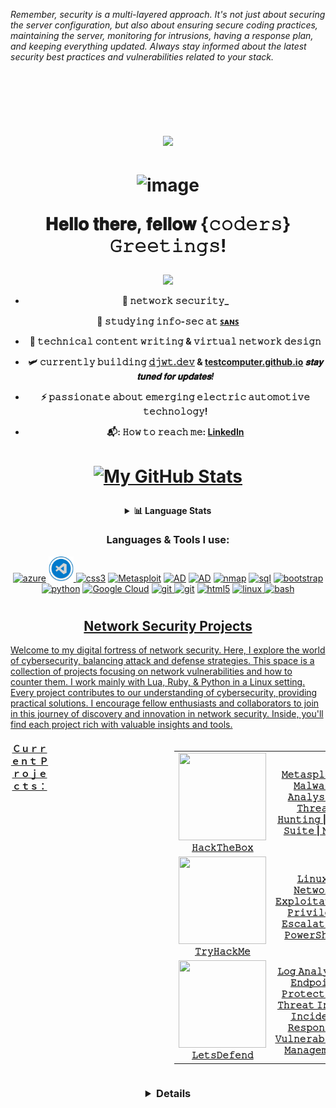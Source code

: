 <!--
**testcomputer/testcomputer** 
Keep your code neat
Maintain simply structure
Refactor when possible
And above all else, leave yourself notes, explain the code.
Refactor needed. 2024

Include exmaples, links, articles
modernize, update
Graphs, visuals, and examples
Input examples
2924 update needed


Take for a full refactor

Main display. Simple is more-->

<!-- edit title, youtube playlist, update with current videos, simple, clean code-->
<i>Remember, security is a multi-layered approach. 
It's not just about securing the server configuration, but also about ensuring secure coding 
practices, maintaining the server, monitoring for intrusions, having a response plan, and keeping everything updated. Always stay informed about the latest security best practices and vulnerabilities related to your stack.</i>
<h1 align="center"><img src="" width="750" height="1"><img src="https://camo.githubusercontent.com/82291b0fe831bfc6781e07fc5090cbd0a8b912bb8b8d4fec0696c881834f81ac/68747470733a2f2f70726f626f742e6d656469612f394575424971676170492e676966" width="750" height="1"><img src="https://camo.githubusercontent.com/d88bdce683bc31abcfc8fd8774880f5a305e4e59/687474703a2f2f692e696d6775722e636f6d2f6337476d414a662e706e67" /><br><div id="badges"></div>
<h1 align="center"> 

![image](https://github.com/testcomputer/testcomputer/assets/104815254/fbfd567b-6736-44b3-95e1-45aaf00c48fd)



 
 𝐇𝐞𝐥𝐥𝐨 𝐭𝐡𝐞𝐫𝐞, 𝐟𝐞𝐥𝐥𝐨𝐰 {𝚌𝚘𝚍𝚎𝚛𝚜} 𝙶𝚛𝚎𝚎𝚝𝚒𝚗𝚐𝚜!
 <h4 align="center"><div id="header" align="center"> <img src="https://user-images.githubusercontent.com/104815254/170267211-7f5c43d2-cc8b-4e82-8bf3-068591c66093.gif" width="100"/> </div>
 
<!--  <a target="_blank" href="https://github-readme-medium-recent-article.vercel.app/medium/@testcomputer/0"><img src="https://github-readme-medium-recent-article.vercel.app/medium/@testcomputer/0" alt="Recent Article 0"> --> 

<!-- <img src="https://camo.githubusercontent.com/82291b0fe831bfc6781e07fc5090cbd0a8b912bb8b8d4fec0696c881834f81ac/68747470733a2f2f70726f626f742e6d656469612f394575424971676170492e676966" width="750" height="1"> -->

<!-- <p align="left"> <img src="https://komarev.com/ghpvc/?username=raghav-byte" alt="testcomputer" /> </p>
<!-- 
<img src="https://camo.githubusercontent.com/e8e7b06ecf583bc040eb60e44eb5b8e0ecc5421320a92929ce21522dbc34c891/68747470733a2f2f6d656469612e67697068792e636f6d2f6d656469612f6876524a434c467a6361737252346961377a2f67697068792e676966" width="30px"/>
</h1> 
-->

 - :telescope: 𝚗𝚎𝚝𝚠𝚘𝚛𝚔 𝚜𝚎𝚌𝚞𝚛𝚒𝚝𝚢_
   
 🧮 𝚜𝚝𝚞𝚍𝚢𝚒𝚗𝚐 𝚒𝚗𝚏𝚘-𝚜𝚎𝚌 𝚊𝚝 [ꜱᴀɴꜱ](https://www.sans.org/)
   
 - :seedling: 𝚝𝚎𝚌𝚑𝚗𝚒𝚌𝚊𝚕 𝚌𝚘𝚗𝚝𝚎𝚗𝚝 𝚠𝚛𝚒𝚝𝚒𝚗𝚐 & 𝚟𝚒𝚛𝚝𝚞𝚊𝚕 𝚗𝚎𝚝𝚠𝚘𝚛𝚔 𝚍𝚎𝚜𝚒𝚐𝚗
   
 - :small_airplane: 𝚌𝚞𝚛𝚛𝚎𝚗𝚝𝚕𝚢 𝚋𝚞𝚒𝚕𝚍𝚒𝚗𝚐 <!--[𝐄𝐧𝐠𝐢𝐧𝐞𝐞𝐮𝐫.𝐜𝐨𝐦](https://engineeur.com),--> <b>[𝚍𝚓𝚠𝚝.𝚍𝚎𝚟](https://djwt.dev)</b> & [testcomputer.github.io](testcomputer.github.io) *𝐬𝐭𝐚𝐲 𝐭𝐮𝐧𝐞𝐝 𝐟𝐨𝐫 𝐮𝐩𝐝𝐚𝐭𝐞𝐬!*
   
 - :zap: 𝚙𝚊𝚜𝚜𝚒𝚘𝚗𝚊𝚝𝚎 𝚊𝚋𝚘𝚞𝚝 𝚎𝚖𝚎𝚛𝚐𝚒𝚗𝚐 𝚎𝚕𝚎𝚌𝚝𝚛𝚒𝚌 𝚊𝚞𝚝𝚘𝚖𝚘𝚝𝚒𝚟𝚎 𝚝𝚎𝚌𝚑𝚗𝚘𝚕𝚘𝚐𝚢!
   
 - 📬: 𝙷𝚘𝚠 𝚝𝚘 𝚛𝚎𝚊𝚌𝚑 𝚖𝚎: [LinkedIn](https://www.linkedin.com/in/daniel-j-w-torres)

<!--
                                                Understand the code 
                                                Practice simplicity
                                                Take your time
                                                Research & study new framworks and techniques
<!--

                                     There is an easter egg located somewhere in this file. Happy hunting! 

-->

<!-- Color coordinate images  -->

<!--

<h1 align="center"><a href="https://www.linkedin.com/in/daniel-j-w-torres/">
<img src="https://img.shields.io/badge/LinkedIn-blue?style=for-the-badge&logo=linkedin&logoColor=white" alt="LinkedIn Badge"/></a>

<!-- <a href="https://www.youtube.com/channel/UCwlMLasm-aDMaSQc62F92Zg/"> 
 <a href="https://www.twitter.com/danijordwiletor">
<img src="https://img.shields.io/badge/Twitter-blue?style=for-the-badge&logo=twitter&logoColor=white" alt="Twitter Badge"/></a>
<a href="https://discord.com/channels/1033909070643609662/1033909071520206899">
<img src="https://camo.githubusercontent.com/3f990cfefb64f13d28397fe586c3aa38a81fde585de479205d63c79363ebe07a/68747470733a2f2f696d672e736869656c64732e696f2f62616467652f446973636f72642d3732383944413f7374796c653d666f722d7468652d6261646765266c6f676f3d646973636f7264266c6f676f436f6c6f723d7768697465" </a>
<a href="https://www.youtube.com/@danijordwiletorr"> 
<img src="https://img.shields.io/badge/YouTube-red?style=for-the-badge&logo=youtube&logoColor=white" alt="Youtube Badge"/>
<a href="https://github.com/testcomputer"> 
<img src="https://camo.githubusercontent.com/b994fc2dc47e1b1c3bb4932c4b37df5930ec6cae8187a2f363ff63a906b23de4/68747470733a2f2f696d672e736869656c64732e696f2f62616467652f2d4769744875622d3138313731373f7374796c653d666f722d7468652d6261646765266c6f676f3d476974487562266c6f676f436f6c6f723d776869746527" ata-canonical-src="https://img.shields.io/badge/-GitHub-181717?style=for-the-badge&amp;logo=GitHub&amp;logoColor=white'" style="max-width: 100%;"> <!-- temp fix, open a issue. resolve this --><h1 align="center">

 
[![My GitHub Stats](https://github-readme-stats.vercel.app/api/?username=testcomputer&count_private=true&theme=tokyonight&showicons=true)]()</h1>

<!-- notate errors -->
<h4 align="center">
 <details>
  <summary>
   📊 
   <b>
    Language Stats
   </b>
  </summary>
  <br>
<img src="https://github-readme-stats.vercel.app/api/top-langs/?username=testcomputer&layout=compact&theme=tokyonight" alt="testcomputer's mostly used Languages"/>
 </details>
</h4>

</details>
</h4>
</summary>

<!-- 

![](https://komarev.com/ghpvc/?username=tstcomputer&style=plastic-square&color=brightgreen)

 -->
 

 
<!-- 
                                            <details>
                                            <summary>Web development</summary> 
                                            </p>
                                            </details>
-->

<h3 align="center"> Languages & Tools I use:</h3>
<p align="center"> <a href="https://azure.com/" target="_blank">
<img src="https://clipground.com/images/microsoft-azure-clipart-logo-4.png" alt="azure" width="40" height="40"/></a>
<a href="https://code.visualstudio.com/" target="_blank"> 
<img src="https://github.com/Pedro-Murilo/icons-for-readme/blob/main/.github/vscode-icon.svg" alt="bootstrap" width="40" height="40"/> 
<a href="https://www.w3schools.com/css/" target="_blank"> 
<img src="https://img.icons8.com/color/48/000000/css3.png" alt="css3" width="40" height="40"/></a>
<a href="https://metasploit.com/" target="_blank">
<img src="https://assets.tryhackme.com/img/modules/metasploit.png" alt="Metasploit" width="40" height"/></a>
<a href="https://tenable.com" target="_blank">    
<img src="https://d1jnx9ba8s6j9r.cloudfront.net/blog/wp-content/uploads/2019/01/nessus-logo-Ethical-Hacking-using-Kali-Linux-Edureka.png" alt="AD" width="40" height="40"/></a>
<a href="http://https://www.tenable.com//" target="_blank">
<img src="https://vectorified.com/images/active-directory-icon-26.png" alt="AD" width="40" height="40"/></a>
<a href="http://nmap.org/" target="_blank">
<img src="https://screenshots.dgtcdn.net/images/t_app-logo-l,f_auto,dpr_auto/p/c828c686-96d4-11e6-bce4-00163ec9f5fa/2413414525/nmap-logo" alt="nmap" width="40" height="40" /></a>
<a href="https://www.mysql.com/" target="_blank">
<img src="https://img.icons8.com/color/64/000000/sql.png" alt="sql" width="40" height="40"/></a>
<a href="https://getbootstrap.com" target="_blank">
<img src="https://img.icons8.com/color/48/000000/bootstrap.png" alt="bootstrap" width="40" height="40"/</a>
<a href="https://www.python.org" target="_blank">
<img src="https://img.icons8.com/color/48/000000/python.png" alt="python" width="40" height="40"/></a>
<a href="https://cloud.google.com/" target="_blank">
<img src="https://img.icons8.com/color/48/000000/google-cloud.png" alt="Google Cloud" width="40" height="40"/></a>
<a href="https://kali.org/" target="_blank"> 
<img src="https://external-content.duckduckgo.com/iu/?u=http%3A%2F%2Forig12.deviantart.net%2F402b%2Ff%2F2015%2F318%2F9%2F6%2Fmortal_kombat_logo_2_by_llexandro-d9gpghl.png&f=1&nofb=1&ipt=56bc011d65a99ea52b81097395d92e15f3d3f7fe203b5100ed093be5b2a287ef&ipo=images" alt="git" width="40" height="40"/> 
        </a> 
<a href="https://git-scm.com/" target="_blank"> 
<img src="https://img.icons8.com/color/48/000000/git.png" alt="git" width="40" height="40"/></a>
<a href="https://www.w3.org/html/" target="_blank">  
<img src="https://img.icons8.com/color/50/000000/html-5.png" alt="html5" width="40" height="40"/></a>
<a href="https://www.linux.org/" target="_blank"> 
<img src="https://img.icons8.com/color/48/000000/linux.png" alt="linux" width="40" height="40"/> 
<a href="https://www.gnu.org/software/bash/">
<img src="https://icon-library.com/images/bash-icon/bash-icon-23.jpg" alt="bash" width="40" height="40"/</a></p></h1>
 
<h1 align="center"></h4>

  <!--   

                                            <details>
                                              <summary><strong> Example </strong></summary>
                                            </details>

 
-->

<h2 align="center">Network Security Projects</h1>

Welcome to my digital fortress of network security. Here, I explore the world of cybersecurity, balancing attack and defense strategies. This space is a collection of projects focusing on network vulnerabilities and how to counter them. I work mainly with Lua, Ruby, & Python in a Linux setting. Every project contributes to our understanding of cybersecurity, providing practical solutions. I encourage fellow enthusiasts and collaborators to join in this journey of discovery and innovation in network security. Inside, you'll find each project rich with valuable insights and tools.


</h2>
<!--
   - docs: Detailed documentation that captures the essence of each project.
   - creds: A secure vault for credentials.
   - logs: A record of activities, offering transparency and traceability.
   - root: Root-level materials, providing an all-encompassing perspective.
   - enum: Unveiling crucial insights through enumeration.
   - tests: Testing to ensure robustness and efficacy.
   - config: Configuration settings that fine-tune project behavior.
   - examples: Illuminating examples that provide context and clarity.
   - exploit: Crafted exploits that spotlight vulnerabilities.
   - plugins: Enriching extensions that enhance project functionality.
   - temp: Temporal files that serve immediate purposes.
   - bin: Executable binaries resulting from meticulous development.
   - backup: Secure backups for pivotal project components.
   - web: A web-centric space for project-related activities.
   - sandbox: An isolated environment for experimental iterations. -->

<!-- This repository contains a series of projects relative to network security (attack and mitigation). 
I work on the development of different projects related to network security, by studying 
vulnerabilities and countermeasures in networking systems and communication protocols, I 
developed a set of active attack mechanisms to infiltrate a system on different layers. -->


</div></details></summary></b></summary></b>

<h4 align="center">
<div style="display: flex; justify-content: center;">
<table style="width: 750px;">
<tr>
<b> Ｃｕｒｒｅｎｔ Ｐｒｏｊｅｃｔｓ：</b>
 
<br>
<table style="width: 900px;">
  <tr>
    <td style="text-align: center;">
      <a href="https://hackthebox.com"><img src="https://avatars.githubusercontent.com/u/31746234?s=280&v=4" height="140px" width="140px"></a>
      <br>
      𝙷𝚊𝚌𝚔𝚃𝚑𝚎𝙱𝚘𝚡
    </td>
    <td> 𝙼𝚎𝚝𝚊𝚜𝚙𝚕𝚘𝚒𝚝 | 𝙼𝚊𝚕𝚠𝚊𝚛𝚎 𝙰𝚗𝚊𝚕𝚢𝚜𝚒𝚜 | 𝚃𝚑𝚛𝚎𝚊𝚝 𝙷𝚞𝚗𝚝𝚒𝚗𝚐 | 𝙱𝚞𝚛𝚙 𝚂𝚞𝚒𝚝𝚎 | 𝙽𝚖𝚊𝚙 </td>
  </tr>
  <tr>
    <td style="text-align: center;">
      <a href="https://tryhackme.com/"><img src="https://assets.tryhackme.com/img/favicon.png" height="140px" width="140px"></a>
      <br>
     𝚃𝚛𝚢𝙷𝚊𝚌𝚔𝙼𝚎
    </td>
    <td> 𝙻𝚒𝚗𝚞𝚡 | 𝙽𝚎𝚝𝚠𝚘𝚛𝚔 𝙴𝚡𝚙𝚕𝚘𝚒𝚝𝚊𝚝𝚒𝚘𝚗 | 𝙿𝚛𝚒𝚟𝚒𝚕𝚎𝚐𝚎 𝙴𝚜𝚌𝚊𝚕𝚊𝚝𝚒𝚘𝚗 | 𝙿𝚘𝚠𝚎𝚛𝚂𝚑𝚎𝚕𝚕 </td>
  </tr>
  <tr>
    <td style="text-align: center;">
      <a href="https://letsdefend.io"><img src="https://letsdefend.io/static/img/letsdefend-logo.png" height="140px" width="140px"></a>
      <br>
      𝙻𝚎𝚝𝚜𝙳𝚎𝚏𝚎𝚗𝚍
    </td>
    <td> 𝙻𝚘𝚐 𝙰𝚗𝚊𝚕𝚢𝚜𝚒𝚜 | 𝙴𝚗𝚍𝚙𝚘𝚒𝚗𝚝 𝙿𝚛𝚘𝚝𝚎𝚌𝚝𝚒𝚘𝚗 | 𝚃𝚑𝚛𝚎𝚊𝚝 𝙸𝚗𝚝𝚎𝚕 | 𝙸𝚗𝚌𝚒𝚍𝚎𝚗𝚝 𝚁𝚎𝚜𝚙𝚘𝚗𝚜𝚎 | 𝚅𝚞𝚕𝚗𝚎𝚛𝚊𝚋𝚒𝚕𝚒𝚝𝚢 𝙼𝚊𝚗𝚊𝚐𝚎𝚖𝚎𝚗𝚝</td>
  </tr>
</table><div></div></h4>


<!-- Description document which defines the guidelines/deliverables and in some cases input and example of output files. -->

<h3 align="center">
<div><details><summary><b>𝚜𝚎𝚌𝚞𝚛𝚒𝚝𝚢 𝚝𝚘𝚙𝚒𝚌𝚜</summary></b>

<div style="text-align: left;">

 
      Project: Network Analysis with Wireshark
      Project: Building a Honeypot to Lure Cyber Intruders
      Project: Firewall Rule Optimization for Maximum Security
   <!--   Project D: Crafting Custom Intrusion Detection Signatures -->
      Project: Exploiting Cross-Site Scripting Vulnerabilities
  <!--    Project F: Securing Web Applications with OWASP Top Ten -->
  <!--    Project G: Designing a Secure Multi-factor Authentication System -->
   <!-- Project: Malware Analysis and Dynamic Behavior Profiling -->
  <!--    Project: Wireless Network Penetration Testing (Wi-Fi Hacking) -->
      Project: Bypassing Network Access Control Systems
      Project: Secure Configuration of Network Routers and Switches
      Project: Host-based Intrusion Detection System (HIDS) Setup
   <!--   Project N: Cryptography for Network Traffic Encryption -->
      Project: Cloud Security Configuration and Best Practices
 <!-- Project: Social Engineering and Phishing Simulations -->
      Project: Vulnerability Scanning and Patch Management
  <!--    Project S: Implementing a Software Defined Network (SDN)  -->
<!--      Project T: Network Traffic Anomaly Detection using Machine Learning -->
      Project: Secure VPN Setup and Configuration
 <!--     Project: DNS Packet Capture and Fields Parsing (Malicious Detection) -->
   <!--   Project: Securing IoT Devices in a Home Network -->
      Project: Continuous Security Monitoring with SIEM Solutions
</div>
  
<h3 align="center">
<div><details><summary></b>Professional Summary</summary></b>
<h6> Seasoned Linux systems administrator with over 7 years of experience managing computer networks and optimizing system efficiency. Skilled in installing, configuring, and maintaining Linux servers to ensure high availability and reliability. Adept at network diagnostics, troubleshooting, and resolution to maximize uptime. Proficient in agile and Six Sigma methodologies for efficient project management. Experienced with various operating systems including Red Hat, Ubuntu, Debian, and CentOS. Leverages strong technical expertise in system administration to elevate network performance and accessibility. Collaborates cross-functionally to continuously improve infrastructure, operations, and security. Passionate about driving organizational success through optimized networks and systems. Eager to join a dynamic team where I can contribute my skills in system optimization, and project management. </h6>
 </details>
  </div>
</h3>

<!-- YouTube Playlist Begin -->

<table><table style="width:200"><tr><td>
<a href="https://www.youtube.com/watch?v=B03V3Tazcec">
<img width="140px" src="https://i.ytimg.com/vi/B03V3Tazcec/mqdefault.jpg"></a></td><td>
<a href="https://www.youtube.com/watch?v=B03V3Tazcec">Bicep Builders: Azure Sentinel and policy as code from Jesse Loudon and Casey Mullineaux</a>
<br/>Sep 17, 2021</td></tr></table>
<table><table style="width:200"><tr><td>
<a href="https://www.youtube.com/watch?v=AVn5glYBz84">
<img width="140px" src="https://i.ytimg.com/vi/AVn5glYBz84/mqdefault.jpg"></a></td><td>
<a href="https://www.youtube.com/watch?v=AVn5glYBz84">June 2021 Meetup: Azure Policy as Code: Zero to Hero in 60 minutes</a><br/>Jun 23, 2021</td></tr></table>
<table><tr><td><a href="https://www.youtube.com/watch?v=-KSLh2I9e1U">
<img width="140px" src="https://i.ytimg.com/vi/-KSLh2I9e1U/mqdefault.jpg"></a></td>
<td><a href="https://www.youtube.com/watch?v=-KSLh2I9e1U">Flexing Your Security Governance with Azure Policy As Code</a>
<br/>Nov 10, 2021</td></tr></table>
<table><tr><td><a href="https://www.youtube.com/watch?v=SuH_TBBsvLI">
<img width="140px" src="https://i.ytimg.com/vi/SuH_TBBsvLI/mqdefault.jpg"></a></td>
<td><a href="https://www.youtube.com/watch?v=SuH_TBBsvLI">Increasing Your Compliance with Microsoft Defender</a>
<br/>Feb 3, 2022</td></tr></table>
<table><tr><td><a href="https://www.youtube.com/watch?v=dPwy8nlNyNM">
<img width="140px" src="https://i.ytimg.com/vi/dPwy8nlNyNM/mqdefault.jpg"></a></td>
<td><a href="https://www.youtube.com/watch?v=dPwy8nlNyNM">Sydney DevOps Meetup — August 2021</a>
<br/>Aug 20, 2021</td></tr></table>

<!-- YouTube Playlist End 
  {you-found-the-flag!} -->
<!--<table><tr><td><a href="https://engineeur.com/f/career-growth-strategies-for-new-professionals">
<img width="140px" src="https://user-images.githubusercontent.com/104815254/230734507-d07ffaeb-0539-4630-a1cf-53ab10ca6bbe.png"></a></td>
<td><a href="https://engineeur.com/f/career-growth-strategies-for-new-professionals">Career Growth Strategies — April 2023</a><br/>Apr 3, 2023</td></tr></table>-->

</b><h6><i>Effective security is a multi-layered strategy, far more than just server configuration. It begins with secure coding practices, which are fundamental in preventing vulnerabilities at the source code level. Regular maintenance of the server is crucial to ensure that it remains robust against emerging threats. Equally important is proactive monitoring for any signs of intrusion, enabling timely detection and response to potential security breaches.

  Having a well-defined incident response plan is essential. This plan should include clear procedures for addressing security incidents, ensuring minimal impact and swift recovery. Regular updates are a cornerstone of security; staying current with patches and updates for your software stack is non-negotiable in safeguarding against known vulnerabilities.

  Beyond these practical measures, continuous education and awareness are key. Keeping abreast of the latest security best practices, as well as being informed about new vulnerabilities specific to your technology stack, is critical in adapting and fortifying your security posture against an ever-evolving threat landscape. Remember, security is not a one-time task but a continuous process of improvement and adaptation.


Having a clear plan for dealing with security problems is a must. </h6></i>

<a href="https://www.gnu.org/software/bash/">
<img src="https://github.com/testcomputer/testcomputer/assets/104815254/9e72027b-9b84-488d-85c4-3dc58d5443b4"</a>

 <div class="badge-base LI-profile-badge" data-locale="en_US" data-size="medium" data-theme="light" data-type="VERTICAL" data-vanity="daniel-j-w-torres" data-version="v1"><a class="badge-base__link LI-simple-link" href="https://www.linkedin.com/in/daniel-j-w-torres?trk=profile-badge">Daniel J. W. Torres</a></div>
              
   
<p align="center"> <a href="https://www.azure.com" target="_blank"> <img src="https://raw.githubusercontent.com/pry0cc/axiom/master/screenshots/Referrals/azure_referral.png" 
 screenshots/Referrals/azure_referral.png/><img src="https://camo.githubusercontent.com/82291b0fe831bfc6781e07fc5090cbd0a8b912bb8b8d4fec0696c881834f81ac/68747470733a2f2f70726f626f742e6d656469612f394575424971676170492e676966" width="750" height="1">
